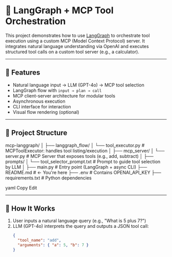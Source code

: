 # 🧮 LangGraph + MCP Tool Orchestration

This project demonstrates how to use [LangGraph](https://github.com/langchain-ai/langgraph) to orchestrate tool execution using a custom MCP (Model Context Protocol) server. It integrates natural language understanding via OpenAI and executes structured tool calls on a custom tool server (e.g., a calculator).

---

## 🚀 Features

- Natural language input → LLM (GPT-4o) → MCP tool selection
- LangGraph flow with `input → plan → call`
- MCP client-server architecture for modular tools
- Asynchronous execution
- CLI interface for interaction
- Visual flow rendering (optional)

---

## 📁 Project Structure

mcp-langgraph/
│
├── langgraph_flow/
│ └── tool_executor.py # MCPToolExecutor: handles tool listing/execution
│
├── mcp_server/
│ └── server.py # MCP Server that exposes tools (e.g., add, subtract)
│
├── prompts/
│ └── tool_selector_prompt.txt # Prompt to guide tool selection by LLM
│
├── main.py # Entry point (LangGraph + async CLI)
├── README.md # ← You're here
├── .env # Contains OPENAI_API_KEY
├── requirements.txt # Python dependencies

yaml
Copy
Edit

---

## 🧠 How It Works

1. User inputs a natural language query (e.g., "What is 5 plus 7?")
2. LLM (GPT-4o) interprets the query and outputs a JSON tool call:
   ```json
   {
     "tool_name": "add",
     "arguments": { "a": 5, "b": 7 }
   }
